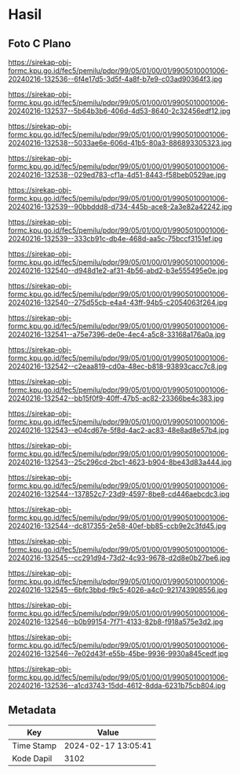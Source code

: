 # Hasil

## Foto C Plano

https://sirekap-obj-formc.kpu.go.id/fec5/pemilu/pdpr/99/05/01/00/01/9905010001006-20240216-132536--6f4e17d5-3d5f-4a8f-b7e9-c03ad90364f3.jpg

https://sirekap-obj-formc.kpu.go.id/fec5/pemilu/pdpr/99/05/01/00/01/9905010001006-20240216-132537--5b64b3b6-406d-4d53-8640-2c32456edf12.jpg

https://sirekap-obj-formc.kpu.go.id/fec5/pemilu/pdpr/99/05/01/00/01/9905010001006-20240216-132538--5033ae6e-606d-41b5-80a3-886893305323.jpg

https://sirekap-obj-formc.kpu.go.id/fec5/pemilu/pdpr/99/05/01/00/01/9905010001006-20240216-132538--029ed783-cf1a-4d51-8443-f58beb0529ae.jpg

https://sirekap-obj-formc.kpu.go.id/fec5/pemilu/pdpr/99/05/01/00/01/9905010001006-20240216-132539--90bbddd8-d734-445b-ace8-2a3e82a42242.jpg

https://sirekap-obj-formc.kpu.go.id/fec5/pemilu/pdpr/99/05/01/00/01/9905010001006-20240216-132539--333cb91c-db4e-468d-aa5c-75bccf3151ef.jpg

https://sirekap-obj-formc.kpu.go.id/fec5/pemilu/pdpr/99/05/01/00/01/9905010001006-20240216-132540--d948d1e2-af31-4b56-abd2-b3e555495e0e.jpg

https://sirekap-obj-formc.kpu.go.id/fec5/pemilu/pdpr/99/05/01/00/01/9905010001006-20240216-132540--275d55cb-e4a4-43ff-94b5-c2054063f264.jpg

https://sirekap-obj-formc.kpu.go.id/fec5/pemilu/pdpr/99/05/01/00/01/9905010001006-20240216-132541--a75e7396-de0e-4ec4-a5c8-33168a176a0a.jpg

https://sirekap-obj-formc.kpu.go.id/fec5/pemilu/pdpr/99/05/01/00/01/9905010001006-20240216-132542--c2eaa819-cd0a-48ec-b818-93893cacc7c8.jpg

https://sirekap-obj-formc.kpu.go.id/fec5/pemilu/pdpr/99/05/01/00/01/9905010001006-20240216-132542--bb15f0f9-40ff-47b5-ac82-23366be4c383.jpg

https://sirekap-obj-formc.kpu.go.id/fec5/pemilu/pdpr/99/05/01/00/01/9905010001006-20240216-132543--e04cd67e-5f8d-4ac2-ac83-48e8ad8e57b4.jpg

https://sirekap-obj-formc.kpu.go.id/fec5/pemilu/pdpr/99/05/01/00/01/9905010001006-20240216-132543--25c296cd-2bc1-4623-b904-8be43d83a444.jpg

https://sirekap-obj-formc.kpu.go.id/fec5/pemilu/pdpr/99/05/01/00/01/9905010001006-20240216-132544--137852c7-23d9-4597-8be8-cd446aebcdc3.jpg

https://sirekap-obj-formc.kpu.go.id/fec5/pemilu/pdpr/99/05/01/00/01/9905010001006-20240216-132544--dc817355-2e58-40ef-bb85-ccb9e2c3fd45.jpg

https://sirekap-obj-formc.kpu.go.id/fec5/pemilu/pdpr/99/05/01/00/01/9905010001006-20240216-132545--cc291d94-73d2-4c93-9678-d2d8e0b27be6.jpg

https://sirekap-obj-formc.kpu.go.id/fec5/pemilu/pdpr/99/05/01/00/01/9905010001006-20240216-132545--6bfc3bbd-f9c5-4026-a4c0-921743908556.jpg

https://sirekap-obj-formc.kpu.go.id/fec5/pemilu/pdpr/99/05/01/00/01/9905010001006-20240216-132546--b0b99154-7f71-4133-82b8-f918a575e3d2.jpg

https://sirekap-obj-formc.kpu.go.id/fec5/pemilu/pdpr/99/05/01/00/01/9905010001006-20240216-132546--7e02d43f-e55b-45be-9936-9930a845cedf.jpg

https://sirekap-obj-formc.kpu.go.id/fec5/pemilu/pdpr/99/05/01/00/01/9905010001006-20240216-132536--a1cd3743-15dd-4612-8dda-6231b75cb804.jpg


## Metadata

| Key        | Value               |
| ---------- | ------------------- |
| Time Stamp | 2024-02-17 13:05:41 |
| Kode Dapil | 3102                |



